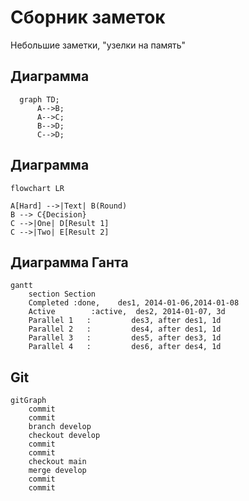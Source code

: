 # Сборник заметок

Небольшие заметки, "узелки на память"


## Диаграмма
```mermaid
  graph TD;
      A-->B;
      A-->C;
      B-->D;
      C-->D;
```

## Диаграмма

```mermaid
flowchart LR

A[Hard] -->|Text| B(Round)
B --> C{Decision}
C -->|One| D[Result 1]
C -->|Two| E[Result 2]
```
## Диаграмма Ганта

```mermaid
gantt
    section Section
    Completed :done,    des1, 2014-01-06,2014-01-08
    Active        :active,  des2, 2014-01-07, 3d
    Parallel 1   :         des3, after des1, 1d
    Parallel 2   :         des4, after des1, 1d
    Parallel 3   :         des5, after des3, 1d
    Parallel 4   :         des6, after des4, 1d
```

## Git
```mermaid
gitGraph
    commit
    commit
    branch develop
    checkout develop
    commit
    commit
    checkout main
    merge develop
    commit
    commit
```
